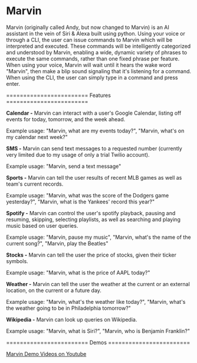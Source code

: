 # Marvin
Marvin (originally called Andy, but now changed to Marvin) is an AI assistant in the vein of Siri & Alexa built using python. Using your voice or through a CLI, the user can issue commands to Marvin which will be interpreted and executed. These commands will be intelligently categorized and understood by Marvin, enabling a wide, dynamic variety of phrases to execute the same commands, rather than one fixed phrase per feature. When using your voice, Marvin will wait until it hears the wake word "Marvin", then make a blip sound signaling that it's listening for a command. When using the CLI, the user can simply type in a command and press enter.

========================  Features ========================

**Calendar -**
  Marvin can interact with a user's Google Calendar, listing off events for today, tomorrow, and the week ahead.

  Example usage: "Marvin, what are my events today?", "Marvin, what's on my calendar next week?"

**SMS -**
  Marvin can send text messages to a requested number (currently very limited due to my usage of only a trial Twilio account).

  Example usage: "Marvin, send a text message"

**Sports -**
  Marvin can tell the user results of recent MLB games as well as team's current records.

  Example usage: "Marvin, what was the score of the Dodgers game yesterday?",
  "Marvin, what is the Yankees' record this year?"

**Spotify -**
  Marvin can control the user's spotify playback, pausing and resuming, skipping, selecting playlists, as well as searching and playing music based on user queries.

  Example usage: "Marvin, pause my music", "Marvin, what's the name of the current song?", "Marvin, play the Beatles"

**Stocks -**
  Marvin can tell the user the price of stocks, given their ticker symbols.

  Example usage: "Marvin, what is the price of AAPL today?"

**Weather -**
  Marvin can tell the user the weather at the current or an external location, on the current or a future day.

  Example usage: "Marvin, what's the weather like today?", "Marvin, what's the weather going to be in Philadelphia tomorrow?"

**Wikipedia -**
  Marvin can look up queries on Wikipedia.

  Example usage: "Marvin, what is Siri?", "Marvin, who is Benjamin Franklin?"

========================  Demos ========================

[Marvin Demo Videos on Youtube](https://www.youtube.com/watch?v=riym_AfFDsw&list=PLo8PMt7X0qlmuqZ8SmY9HOSenBIbG5-eZ&ab_channel=MarvinDemo)

